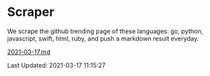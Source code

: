 # Scraper

We scrape the github trending page of these languages: go, python, javascript, swift, html, ruby, and push a markdown result everyday.

[2021-03-17.md](https://github.com/henson/Scraper/blob/master/2021-03-17.md)

Last Updated: 2021-03-17 11:15:27